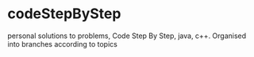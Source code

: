 # codeStepByStep
personal solutions to problems, Code Step By Step, java, c++. Organised into branches according to topics 

